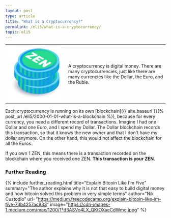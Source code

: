 ```yaml
---
layout: post
type: article
title: "What is a Cryptocurrency?"
permalink: /eli5/what-is-a-cryptocurrency/
topic: eli5
---
```


<table class="table lead">
    <tr>
        <td class="icon"><img src="/assets/post_files/eli5/what-is-a-cryptocurrency/CryptoC.jpg" alt="Cryptocurrency"></td>
        <td>
            A cryptocurrency is digital money. There are many cryptocurrencies, just like there are many currencies like the Dollar, the Euro, and the Ruble.
        </td>
    </tr>
</table> 

Each cryptocurrency is running on its own [blockchain]({{ site.baseurl }}{% post_url /eli5/2000-01-01-what-is-a-blockchain %}), because for every currency, you need a different record of transactions. Imagine I had one Dollar and one Euro, and I spend my Dollar. The Dollar blockchain records this transaction, so that it knows the new owner and that I don't have my dollar anymore. On the other hand, this would not affect the blockchain for all the Euros.

If you own 1 ZEN, this means there is a transaction recorded on the blockchain where you received one ZEN. **This transaction is your ZEN**.

### Further Reading

{%
  include further_reading.html
  title="Explain Bitcoin Like I'm Five"
  summary="The author explains why it is not that easy to build digital money and how bitcoin solved this problem in very simple terms"
  author="Nik Custodio"
  url="https://medium.freecodecamp.org/explain-bitcoin-like-im-five-73b4257ac833"
  image="https://cdn-images-1.medium.com/max/1200/1*d3ASVo4LX_QKtOXaeCdWmg.jpeg"
%}
